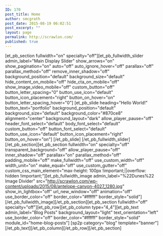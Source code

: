 ```yaml
---
ID: 170
post_title: Home
author: smcgrath
post_date: 2015-08-19 06:02:51
post_excerpt: ""
layout: page
permalink: http://scrawlon.com/
published: true
---
```

[et_pb_section fullwidth="on" specialty="off"][et_pb_fullwidth_slider admin_label="Main Display Slider" show_arrows="on" show_pagination="on" auto="off" auto_ignore_hover="off" parallax="off" parallax_method="off" remove_inner_shadow="off" background_position="default" background_size="default" hide_content_on_mobile="off" hide_cta_on_mobile="off" show_image_video_mobile="off" custom_button="off" button_letter_spacing="0" button_use_icon="default" button_icon_placement="right" button_on_hover="on" button_letter_spacing_hover="0"] [et_pb_slide heading="Hello World!" button_text="portfolio" background_position="default" background_size="default" background_color="#870ce8" alignment="center" background_layout="dark" allow_player_pause="off" header_font_select="default" body_font_select="default" custom_button="off" button_font_select="default" button_use_icon="default" button_icon_placement="right" button_on_hover="on"] [/et_pb_slide] [/et_pb_fullwidth_slider][/et_pb_section][et_pb_section fullwidth="on" specialty="off" transparent_background="off" allow_player_pause="off" inner_shadow="off" parallax="on" parallax_method="off" padding_mobile="off" make_fullwidth="off" use_custom_width="off" width_unit="on" make_equal="off" use_custom_gutter="off" custom_css_main_element="max-height: 100px !important;||overflow: hidden !important;"][et_pb_fullwidth_image admin_label="%22Dunes%22 Image Divider" src="http://scrawlon.com/wp-content/uploads/2015/08/antelope-canyon-4027_1280.jpg" show_in_lightbox="off" url_new_window="off" animation="off" use_border_color="off" border_color="#ffffff" border_style="solid"] [/et_pb_fullwidth_image][/et_pb_section][et_pb_section fullwidth="off" specialty="off"][et_pb_row][et_pb_column type="4_4"][et_pb_text admin_label="Blog Posts" background_layout="light" text_orientation="left" use_border_color="off" border_color="#ffffff" border_style="solid" module_id="home-blog-posts"] [sp2p category="blog" template="banner"] [/et_pb_text][/et_pb_column][/et_pb_row][/et_pb_section]